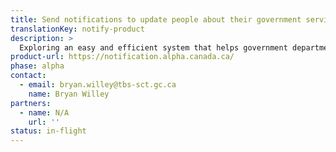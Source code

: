 ```yaml
---
title: Send notifications to update people about their government service transactions
translationKey: notify-product
description: >
  Exploring an easy and efficient system that helps government departments send notifications, such as email, text messages or letters, to people who use government services.
product-url: https://notification.alpha.canada.ca/
phase: alpha
contact:
  - email: bryan.willey@tbs-sct.gc.ca
    name: Bryan Willey
partners:
  - name: N/A
    url: ''
status: in-flight
---
```

